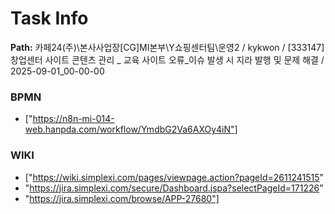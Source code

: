 # Task Info

**Path:** 카페24(주)\본사사업장\[CG]MI본부\Y쇼핑센터팀\운영2 / kykwon / [333147] 창업센터 사이트 콘텐츠 관리 _ 교육 사이트 오류_이슈 발생 시 지라 발행 및 문제 해결 / 2025-09-01_00-00-00

### BPMN
- ["https://n8n-mi-014-web.hanpda.com/workflow/YmdbG2Va6AXOy4iN"]

### WIKI
- ["https://wiki.simplexi.com/pages/viewpage.action?pageId=2611241515"
- "https://jira.simplexi.com/secure/Dashboard.jspa?selectPageId=171226"
- "https://jira.simplexi.com/browse/APP-27680"]

